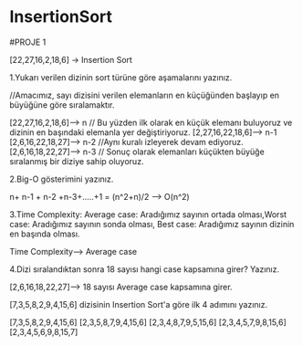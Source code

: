 # InsertionSort
#PROJE 1

[22,27,16,2,18,6] -> Insertion Sort

1.Yukarı verilen dizinin sort türüne göre aşamalarını yazınız.

//Amacımız, sayı dizisini verilen elemanların en küçüğünden başlayıp en büyüğüne göre sıralamaktır.

[22,27,16,2,18,6]--> n
// Bu yüzden ilk olarak en küçük elemanı buluyoruz ve dizinin en başındaki elemanla yer değiştiriyoruz.
[2,27,16,22,18,6]--> n-1
[2,6,16,22,18,27]--> n-2
//Aynı kuralı izleyerek devam ediyoruz.
[2,6,16,18,22,27]--> n-3
// Sonuç olarak elemanları küçükten büyüğe sıralanmış bir diziye sahip oluyoruz.


2.Big-O gösterimini yazınız.

n+ n-1 + n-2 +n-3+.....+1 = (n^2+n)/2 --> O(n^2)


3.Time Complexity: Average case: Aradığımız sayının ortada olması,Worst case: Aradığımız sayının sonda olması, Best case: Aradığımız sayının dizinin en başında olması.

Time Complexity--> Average case


4.Dizi sıralandıktan sonra 18 sayısı hangi case kapsamına girer? Yazınız.

[2,6,16,18,22,27]--> 18 sayısı Average case kapsamına girer.


 [7,3,5,8,2,9,4,15,6] dizisinin Insertion Sort'a göre ilk 4 adımını yazınız.

 [7,3,5,8,2,9,4,15,6]
 [2,3,5,8,7,9,4,15,6]
 [2,3,4,8,7,9,5,15,6]
 [2,3,4,5,7,9,8,15,6]
 [2,3,4,5,6,9,8,15,7]
